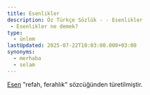 ```yaml
---
title: Esenlikler
description: Öz Türkçe Sözlük - - Esenlikler 
 - Esenlikler ne demek?
type: 
  - ünlem
lastUpdated: 2025-07-22T10:03:00.000+03:00
synonyms:
  - merhaba
  - selam
---
```

[Esen](/sozluk/esen) "refah, ferahlık" sözcüğünden türetilmiştir.
